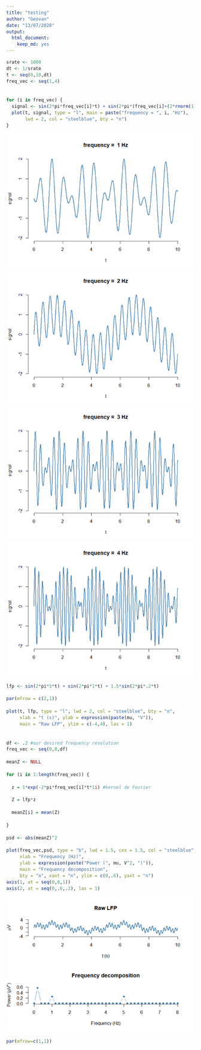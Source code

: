 ```yaml
---
title: "testing"
author: "Geovan"
date: "13/07/2020"
output: 
  html_document: 
    keep_md: yes
---
```



```r
srate <- 1000
dt <- 1/srate
t <- seq(0,10,dt)
freq_vec <- seq(1,4)


for (i in freq_vec) {
  signal <- sin(2*pi*freq_vec[i]*t) + sin(2*pi*(freq_vec[i]+(2*rnorm(1)))*t)
  plot(t, signal, type = "l", main = paste("frequency = ", i, "Hz"),
       lwd = 2, col = "steelblue", bty = "n")
}
```

![](test_files/figure-html/unnamed-chunk-1-1.png)<!-- -->![](test_files/figure-html/unnamed-chunk-1-2.png)<!-- -->![](test_files/figure-html/unnamed-chunk-1-3.png)<!-- -->![](test_files/figure-html/unnamed-chunk-1-4.png)<!-- -->

```r
lfp <- sin(2*pi*5*t) + sin(2*pi*1*t) + 1.5*sin(2*pi*.2*t)

par(mfrow = c(2,1))

plot(t, lfp, type = "l", lwd = 2, col = "steelblue", bty = "n",
     xlab = "t (s)", ylab = expression(paste(mu, "V")),
     main = "Raw LFP", ylim = c(-4,4), las = 1)


df <- .2 #our desired frequency resolution
freq_vec <- seq(0,8,df)

meanZ <- NULL

for (i in 1:length(freq_vec)) {
  
  z = 1*exp(-2*pi*freq_vec[i]*t*1i) #kernel de Fourier
  
  Z = lfp*z
  
  meanZ[i] = mean(Z)
  
}

psd <- abs(meanZ)^2

plot(freq_vec,psd, type = "b", lwd = 1.5, cex = 1.5, col = "steelblue", pch = 20,
     xlab = "Frequency (Hz)", 
     ylab = expression(paste("Power (", mu, V^2, ")")),
     main = "Frequency decomposition",
     bty = "n", xaxt = "n", ylim = c(0,.6), yaxt = "n")
axis(1, at = seq(0,8,1))
axis(2, at = seq(0,.6,.2), las = 1)
```

![](test_files/figure-html/unnamed-chunk-1-5.png)<!-- -->

```r
par(mfrow=c(1,1))
```

